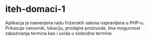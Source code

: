 # iteh-domaci-1
Aplikacja je namenjena radu frizerskih salona napravljena u PHP-u. Prikazuje cenovnik, lokaciju, prodajne proizvode. Ima mogucnost zakazivanja termina kao i uvida u slobodne termine.
